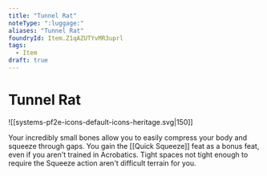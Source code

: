 ```yaml
---
title: "Tunnel Rat"
noteType: ":luggage:"
aliases: "Tunnel Rat"
foundryId: Item.Z1qAZUTYvMR3uprl
tags:
  - Item
draft: true
---
```


# Tunnel Rat
![[systems-pf2e-icons-default-icons-heritage.svg|150]]

Your incredibly small bones allow you to easily compress your body and squeeze through gaps. You gain the [[Quick Squeeze]] feat as a bonus feat, even if you aren't trained in Acrobatics. Tight spaces not tight enough to require the Squeeze action aren't difficult terrain for you.
